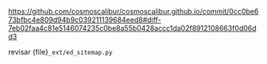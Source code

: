 
https://github.com/cosmoscalibur/cosmoscalibur.github.io/commit/0cc0be673bfbc4e809d94b9c039211139684eed8#diff-7eb02faa4c81e5146074235c0be8a55b0428accc1da02f8912108663f0d06dd3

revisar {file}`_ext/ed_sitemap.py`
